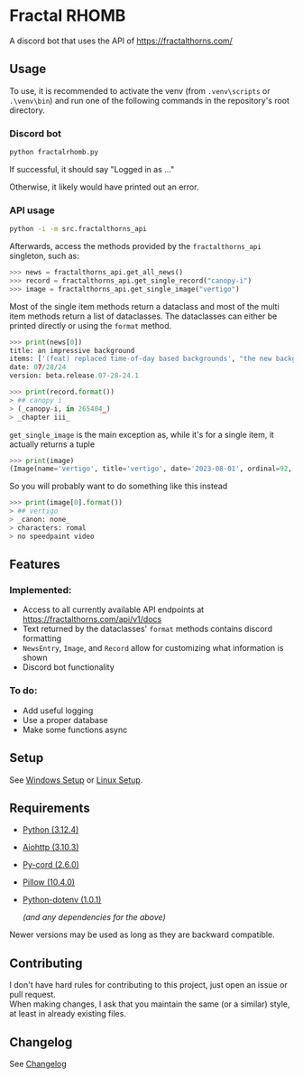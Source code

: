 # Fractal RHOMB

A discord bot that uses the API of https://fractalthorns.com/

## Usage

To use, it is recommended to activate the venv (from `.venv\scripts` or `.\venv\bin`) and run one of the following commands in the repository's root directory.

### Discord bot

```bat
python fractalrhomb.py
```

If successful, it should say "Logged in as ..."

Otherwise, it likely would have printed out an error.

### API usage

```bat
python -i -m src.fractalthorns_api
```

Afterwards, access the methods provided by the `fractalthorns_api` singleton, such as:

```py
>>> news = fractalthorns_api.get_all_news()
>>> record = fractalthorns_api.get_single_record("canopy-i")
>>> image = fractalthorns_api.get_single_image("vertigo")
```

Most of the single item methods return a dataclass and most of the multi item methods return a list of dataclasses. The dataclasses can either be printed directly or using the `format` method.

```py
>>> print(news[0])
title: an impressive background
items: ['(feat) replaced time-of-day based backgrounds', "the new backgrounds change color depending on the page you're on, and the image switches every day of the week", 'highly experimental, might delete later', '(feat) added a "primary_color" and "secondary_color" field to image objects from the api']
date: 07/28/24
version: beta.release.07-28-24.1
```

```py
>>> print(record.format())
> ## canopy i
> (_canopy-i, in 265404_)
> _chapter iii_
```

`get_single_image` is the main exception as, while it's for a single item, it actually returns a tuple

```py
>>> print(image)
(Image(name='vertigo', title='vertigo', date='2023-08-01', ordinal=92, image_url='https://fractalthorns.com/serve/image/vertigo', thumb_url='https://fractalthorns.com/serve/thumb/vertigo', canon=None, has_description=False, characters=['romal'], speedpaint_video_url=None, primary_color='#f23487', secondary_color='#9d2e9d'), (<PIL.PngImagePlugin.PngImageFile image mode=RGBA size=768x1024 at 0x1EC9C148920>, <PIL.PngImagePlugin.PngImageFile image mode=RGBA size=300x60 at 0x1EC9C148950>))
```

So you will probably want to do something like this instead

```py
>>> print(image[0].format())
> ## vertigo
> _canon: none_
> characters: romal
> no speedpaint video
```

## Features

### Implemented:

- Access to all currently available API endpoints at https://fractalthorns.com/api/v1/docs
- Text returned by the dataclasses' `format` methods contains discord formatting
- `NewsEntry`, `Image`, and `Record` allow for customizing what information is shown
- Discord bot functionality

### To do:

- Add useful logging
- Use a proper database
- Make some functions async

## Setup

See [Windows Setup](https://github.com/McAwesome123/fractal-rhomb/wiki/Windows-Setup) or [Linux Setup](https://github.com/McAwesome123/fractal-rhomb/wiki/Linux-Setup).

## Requirements

- [Python (3.12.4)](https://www.python.org/downloads/)
- [Aiohttp (3.10.3)](https://pypi.org/project/aiohttp/3.10.3/)
- [Py-cord (2.6.0)](https://pypi.org/project/py-cord/2.6.0/)
- [Pillow (10.4.0)](https://pypi.org/project/pillow/10.4.0/)
- [Python-dotenv (1.0.1)](https://pypi.org/project/python-dotenv/1.0.1/)

	_(and any dependencies for the above)_

Newer versions may be used as long as they are backward compatible.

## Contributing

I don't have hard rules for contributing to this project, just open an issue or pull request.\
When making changes, I ask that you maintain the same (or a similar) style, at least in already existing files.

## Changelog

See [Changelog](CHANGELOG.md)

